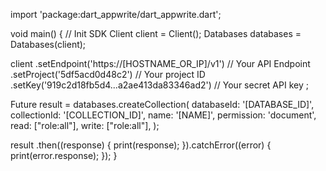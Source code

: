 import 'package:dart_appwrite/dart_appwrite.dart';

void main() { // Init SDK
  Client client = Client();
  Databases databases = Databases(client);

  client
    .setEndpoint('https://[HOSTNAME_OR_IP]/v1') // Your API Endpoint
    .setProject('5df5acd0d48c2') // Your project ID
    .setKey('919c2d18fb5d4...a2ae413da83346ad2') // Your secret API key
  ;

  Future result = databases.createCollection(
    databaseId: '[DATABASE_ID]',
    collectionId: '[COLLECTION_ID]',
    name: '[NAME]',
    permission: 'document',
    read: ["role:all"],
    write: ["role:all"],
  );

  result
    .then((response) {
      print(response);
    }).catchError((error) {
      print(error.response);
  });
}
